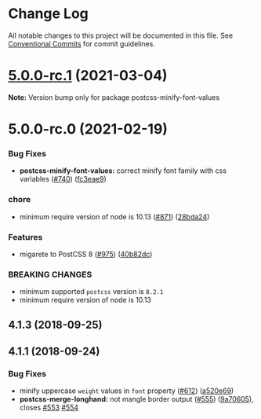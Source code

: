 # Change Log

All notable changes to this project will be documented in this file.
See [Conventional Commits](https://conventionalcommits.org) for commit guidelines.

# [5.0.0-rc.1](https://github.com/cssnano/cssnano/compare/postcss-minify-font-values@5.0.0-rc.0...postcss-minify-font-values@5.0.0-rc.1) (2021-03-04)

**Note:** Version bump only for package postcss-minify-font-values





# 5.0.0-rc.0 (2021-02-19)


### Bug Fixes

* **postcss-minify-font-values:** correct minify font family with css variables ([#740](https://github.com/cssnano/cssnano/issues/740)) ([fc3eae9](https://github.com/cssnano/cssnano/commit/fc3eae9417974ad0ea38fa055668a2f52493b2ec))


### chore

* minimum require version of node is 10.13 ([#871](https://github.com/cssnano/cssnano/issues/871)) ([28bda24](https://github.com/cssnano/cssnano/commit/28bda243e32ce3ba89b3c358a5f78727b3732f11))


### Features

* migarete to PostCSS 8 ([#975](https://github.com/cssnano/cssnano/issues/975)) ([40b82dc](https://github.com/cssnano/cssnano/commit/40b82dca7f53ac02cd4fe62846dec79b898ccb49))


### BREAKING CHANGES

* minimum supported `postcss` version is `8.2.1`
* minimum require version of node is 10.13



## 4.1.3 (2018-09-25)



## 4.1.1 (2018-09-24)


### Bug Fixes

* minify uppercase `weight` values in `font` property ([#612](https://github.com/cssnano/cssnano/issues/612)) ([a520e69](https://github.com/cssnano/cssnano/commit/a520e6906e7fa17951a64769f030ed7b6f44c38a))
* **postcss-merge-longhand:** not mangle border output ([#555](https://github.com/cssnano/cssnano/issues/555)) ([9a70605](https://github.com/cssnano/cssnano/commit/9a706050b621e7795a9bf74eb7110b5c81804ffe)), closes [#553](https://github.com/cssnano/cssnano/issues/553) [#554](https://github.com/cssnano/cssnano/issues/554)
